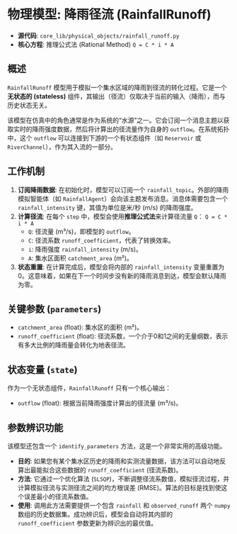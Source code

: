 # 物理模型: 降雨径流 (RainfallRunoff)

*   **源代码**: `core_lib/physical_objects/rainfall_runoff.py`
*   **核心方程**: 推理公式法 (Rational Method) `Q = C * i * A`

## 概述

`RainfallRunoff` 模型用于模拟一个集水区域的降雨到径流的转化过程。它是一个**无状态的 (stateless)** 组件，其输出（径流）仅取决于当前的输入（降雨），而与历史状态无关。

该模型在仿真中的角色通常是作为系统的“水源”之一。它会订阅一个消息主题以获取实时的降雨强度数据，然后将计算出的径流量作为自身的 `outflow`。在系统拓扑中，这个 `outflow` 可以连接到下游的一个有状态组件（如 `Reservoir` 或 `RiverChannel`），作为其入流的一部分。

## 工作机制

1.  **订阅降雨数据**: 在初始化时，模型可以订阅一个 `rainfall_topic`。外部的降雨模拟智能体（如 `RainfallAgent`）会向该主题发布消息。消息体需要包含一个 `rainfall_intensity` 键，其值为单位是米/秒 (m/s) 的降雨强度。
2.  **计算径流**: 在每个 `step` 中，模型会使用**推理公式法**来计算径流量 `Q`：
    `Q = C * i * A`
    -   `Q`: 径流量 (m³/s)，即模型的 `outflow`。
    -   `C`: 径流系数 `runoff_coefficient`，代表了转换效率。
    -   `i`: 降雨强度 `rainfall_intensity` (m/s)。
    -   `A`: 集水区面积 `catchment_area` (m²)。
3.  **状态重置**: 在计算完成后，模型会将内部的 `rainfall_intensity` 变量重置为0。这意味着，如果在下一个时间步没有新的降雨消息到达，模型会默认降雨为零。

## 关键参数 (`parameters`)

-   `catchment_area` (float): 集水区的面积 (m²)。
-   `runoff_coefficient` (float): 径流系数，一个介于0和1之间的无量纲数，表示有多大比例的降雨量会转化为地表径流。

## 状态变量 (`state`)

作为一个无状态组件，`RainfallRunoff` 只有一个核心输出：
-   `outflow` (float): 根据当前降雨强度计算出的径流量 (m³/s)。

## 参数辨识功能

该模型还包含一个 `identify_parameters` 方法，这是一个非常实用的高级功能。

-   **目的**: 如果您有某个集水区历史的降雨和实测流量数据，该方法可以自动地反算出最能拟合这些数据的 `runoff_coefficient` (径流系数)。
-   **方法**: 它通过一个优化算法 (`SLSQP`)，不断调整径流系数值，模拟径流过程，并计算模拟径流与实测径流之间的均方根误差 (RMSE)。算法的目标是找到使这个误差最小的径流系数值。
-   **使用**: 调用此方法需要提供一个包含 `rainfall` 和 `observed_runoff` 两个 `numpy` 数组的历史数据集。成功辨识后，模型会自动将其内部的 `runoff_coefficient` 参数更新为辨识出的最优值。
